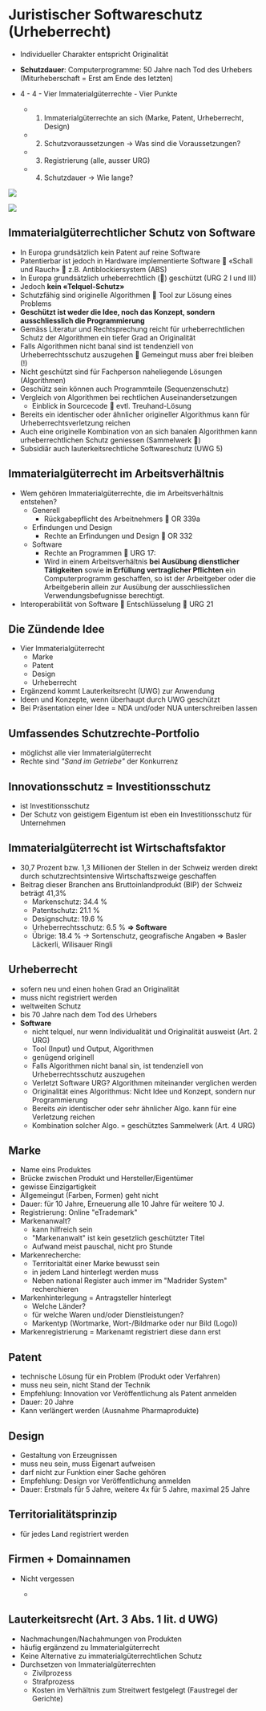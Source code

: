 # Juristischer Softwareschutz \(Urheberrecht\)

* Individueller Charakter entspricht Originalität 
* **Schutzdauer**: Computerprogramme: 50 Jahre nach Tod des Urhebers \(Miturheberschaft = Erst am Ende des letzten\)

* 4 - 4 - Vier Immaterialgüterrechte - Vier Punkte
  * 1. Immaterialgüterrechte an sich \(Marke, Patent, Urheberrecht, Design\) 
  * 2. Schutzvoraussetzungen → Was sind die Voraussetzungen?
  * 3. Registrierung \(alle, ausser URG\) 
  * 4. Schutzdauer → Wie lange?

![](../.gitbook/assets/image%20%28268%29.png)



![](../.gitbook/assets/image%20%28265%29.png)

## Immaterialgüterrechtlicher Schutz von Software

* In Europa grundsätzlich kein Patent auf reine Software
* Patentierbar ist jedoch in Hardware implementierte Software  «Schall und Rauch»  z.B. Antiblockiersystem \(ABS\)
* In Europa grundsätzlich urheberrechtlich \(\) geschützt \(URG 2 I und III\)
* Jedoch **kein «Telquel-Schutz»**
* Schutzfähig sind originelle Algorithmen  Tool zur Lösung eines Problems
* **Geschützt ist weder die Idee, noch das Konzept, sondern ausschliesslich die Programmierung**
* Gemäss Literatur und Rechtsprechung reicht für urheberrechtlichen Schutz der Algorithmen ein tiefer Grad an Originalität
* Falls Algorithmen nicht banal sind ist tendenziell von Urheberrechtsschutz auszugehen  Gemeingut muss aber frei bleiben \(!\)
* Nicht geschützt sind für Fachperson naheliegende Lösungen \(Algorithmen\) 
* Geschütz sein können auch Programmteile \(Sequenzenschutz\)
* Vergleich von Algorithmen bei rechtlichen Auseinandersetzungen
  * Einblick in Sourcecode  evtl. Treuhand-Lösung
* Bereits ein identischer oder ähnlicher origineller Algorithmus kann für Urheberrechtsverletzung reichen
* Auch eine originelle Kombination von an sich banalen Algorithmen kann urheberrechtlichen Schutz geniessen \(Sammelwerk \)
* Subsidiär auch lauterkeitsrechtliche Softwareschutz \(UWG 5\)

## Immaterialgüterrecht im Arbeitsverhältnis

* Wem gehören Immaterialgüterrechte, die im Arbeitsverhältnis entstehen?
  * Generell
    * Rückgabepflicht des Arbeitnehmers  OR 339a
  * Erfindungen und Design
    * Rechte an Erfindungen und Design  OR 332
  * Software
    * Rechte an Programmen  URG 17:
    * Wird in einem Arbeitsverhältnis **bei Ausübung dienstlicher Tätigkeiten** sowie **in Erfüllung vertraglicher Pflichten** ein Computerprogramm geschaffen, so ist der Arbeitgeber oder die Arbeitgeberin allein zur Ausübung der ausschliesslichen Verwendungsbefugnisse berechtigt.
* Interoperabilität von Software  Entschlüsselung  URG 21



## Die Zündende Idee

* Vier Immaterialgüterrecht
  * Marke
  * Patent
  * Design
  * Urheberrecht
* Ergänzend kommt Lauterkeitsrecht \(UWG\) zur Anwendung
* Ideen und Konzepte, wenn überhaupt durch UWG geschützt
* Bei Präsentation einer Idee = NDA und/oder NUA unterschreiben lassen

## Umfassendes Schutzrechte-Portfolio

* möglichst alle vier Immaterialgüterrecht
* Rechte sind _"Sand im Getriebe"_ der Konkurrenz

## Innovationsschutz = Investitionsschutz

* ist Investitionsschutz
* Der Schutz von geistigem Eigentum ist eben ein Investitionsschutz für Unternehmen

## Immaterialgüterrecht ist Wirtschaftsfaktor 

* 30,7 Prozent bzw. 1,3 Millionen der Stellen in der Schweiz werden direkt durch schutzrechtsintensive Wirtschaftszweige geschaffen
* Beitrag dieser Branchen ans Bruttoinlandprodukt \(BIP\) der Schweiz beträgt 41,3%
  * Markenschutz: 34.4 %
  * Patentschutz: 21.1 %
  * Designschutz: 19.6 %
  * Urheberrechtsschutz: 6.5 % **=&gt; Software**
  * Übrige: 18.4 % → Sortenschutz, geografische Angaben =&gt; Basler Läckerli, Wilisauer Ringli

## Urheberrecht

* sofern neu und einen hohen Grad an Originalität
* muss nicht registriert werden
* weltweiten Schutz
* bis 70 Jahre nach dem Tod des Urhebers
* **Software**
  * nicht telquel, nur wenn Individualität und Originalität ausweist \(Art. 2 URG\)
  * Tool \(Input\) und Output, Algorithmen
  * genügend originell
  * Falls Algorithmen nicht banal sin, ist tendenziell von Urheberrechtsschutz auszugehen
  * Verletzt Software URG? Algorithmen miteinander verglichen werden
  * Originalität eines Algorithmus: Nicht Idee und Konzept, sondern nur Programmierung
  * Bereits _ein_ identischer oder sehr ähnlicher Algo. kann für eine Verletzung reichen
  * Kombination solcher Algo. = geschütztes Sammelwerk \(Art. 4 URG\)

## Marke

* Name eins Produktes
* Brücke zwischen Produkt und Hersteller/Eigentümer
* gewisse Einzigartigkeit
* Allgemeingut \(Farben, Formen\) geht nicht
* Dauer: für 10 Jahre, Erneuerung alle 10 Jahre für weitere 10 J.
* Registrierung: Online "eTrademark"
* Markenanwalt?
  * kann hilfreich sein
  * "Markenanwalt" ist kein gesetzlich geschützter Titel
  * Aufwand meist pauschal, nicht pro Stunde
* Markenrecherche:
  * Territorialtät einer Marke bewusst sein
  * in jedem Land hinterlegt werden muss
  * Neben national Register auch immer im "Madrider System" recherchieren
* Markenhinterlegung = Antragsteller hinterlegt
  * Welche Länder?
  * für welche Waren und/oder Dienstleistungen?
  * Markentyp \(Wortmarke, Wort-/Bildmarke oder nur Bild \(Logo\)\)
* Markenregistrierung = Markenamt registriert diese dann erst

## Patent

* technische Lösung für ein Problem \(Produkt oder Verfahren\)
* muss neu sein, nicht Stand der Technik
* Empfehlung: Innovation vor Veröffentlichung als Patent anmelden
* Dauer: 20 Jahre
* Kann verlängert werden \(Ausnahme Pharmaprodukte\)

## Design

* Gestaltung von Erzeugnissen
* muss neu sein, muss Eigenart aufweisen
* darf nicht zur Funktion einer Sache gehören
* Empfehlung: Design vor Veröffentlichung anmelden
* Dauer: Erstmals für 5 Jahre, weitere 4x für 5 Jahre, maximal 25 Jahre

## Territorialitätsprinzip

* für jedes Land registriert werden

## Firmen + Domainnamen

* Nicht vergessen

  -

## Lauterkeitsrecht \(Art. 3 Abs. 1 lit. d UWG\)

* Nachmachungen/Nachahmungen von Produkten
* häufig ergänzend zu Immaterialgüterrecht
* Keine Alternative zu immaterialgüterrechtlichen Schutz
* Durchsetzen von Immaterialgüterrechten
  * Zivilprozess
  * Strafprozess
  * Kosten im Verhältnis zum Streitwert festgelegt \(Faustregel der Gerichte\)



